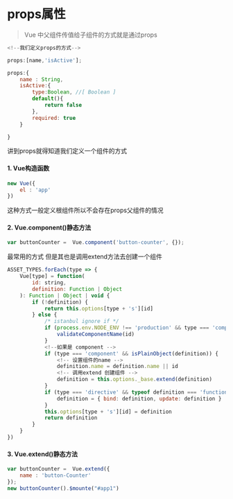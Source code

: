 # props属性

> Vue 中父组件传值给子组件的方式就是通过props

```javascript
<!--我们定义props的方式-->

props:[name,'isActive'];

props:{
    name : String,
    isActive:{
        type:Boolean, //[ Boolean ]
        default(){
            return false
        },
        required: true
    }

}
```
讲到props就得知道我们定义一个组件的方式
#### 1. Vue构造函数
```javascript
new Vue({
    el : 'app'
})
```
这种方式一般定义根组件所以不会存在props父组件的情况

#### 2. Vue.component()静态方法
```javascript
var buttonCounter =  Vue.component('button-counter', {});
```
最常用的方式 但是其也是调用extend方法去创建一个组件

```javascript
ASSET_TYPES.forEach(type => {
    Vue[type] = function(
        id: string,
        definition: Function | Object
    ): Function | Object | void {
        if (!definition) {
            return this.options[type + 's'][id]
        } else {
            /* istanbul ignore if */
            if (process.env.NODE_ENV !== 'production' && type === 'component') {
                validateComponentName(id)
            }
            <!--如果是 component -->
            if (type === 'component' && isPlainObject(definition)) {
                <!-- 设置组件的name -->
                definition.name = definition.name || id
                <!-- 调用extend 创建组件 -->
                definition = this.options._base.extend(definition)
            }
            if (type === 'directive' && typeof definition === 'function') {
                definition = { bind: definition, update: definition }
            }
            this.options[type + 's'][id] = definition
            return definition
        }
    }
})
```
#### 3. Vue.extend()静态方法
```javascript
var buttonCounter =  Vue.extend({
    name : 'button-Counter'
});
new buttonCounter().$mounte("#app1")
```











```javascript

```
